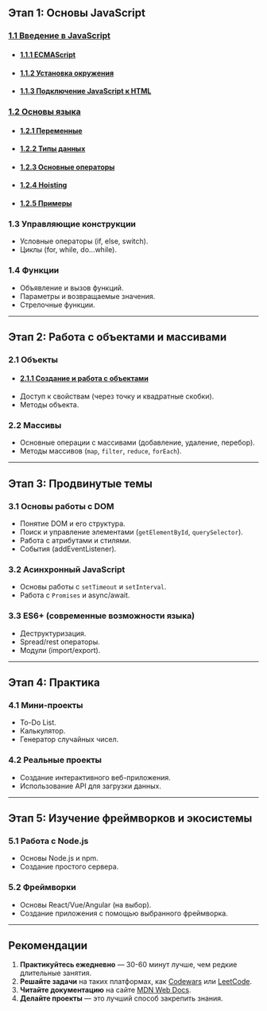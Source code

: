 ## Этап 1: Основы JavaScript

### [1.1 Введение в JavaScript](./1.1%20Введение%20в%20JavaScript.md)

- #### [1.1.1 ECMAScript](./1.1.1%20ECMAScript.md)
- #### [1.1.2 Установка окружения](./1.1.2%20Установка%20окружения.md)
- #### [1.1.3 Подключение JavaScript к HTML](./1.1.3%20Подключение%20JavaScript%20к%20HTML.md)

### [1.2 Основы языка](./1.2%20Основы%20языка.md)

- #### [1.2.1 Переменные](./1.2.1%20Переменные.md)
- #### [1.2.2 Типы данных](./1.2.2%20Типы%20данных.md)
- #### [1.2.3 Основные операторы](./1.2.3%20Основные%20операторы.md)
- #### [1.2.4 Hoisting](./1.2.4%20Hoisting.md)
- #### [1.2.5 Примеры](./1.2.5%20Примеры.md)

### 1.3 Управляющие конструкции

- Условные операторы (if, else, switch).
- Циклы (for, while, do...while).

### 1.4 Функции

- Объявление и вызов функций.
- Параметры и возвращаемые значения.
- Стрелочные функции.

---

## Этап 2: Работа с объектами и массивами

### 2.1 Объекты

- #### [2.1.1 Создание и работа с объектами](./2.1.1%20Создание%20и%20работа%20с%20объектами.md)
- Доступ к свойствам (через точку и квадратные скобки).
- Методы объекта.

### 2.2 Массивы

- Основные операции с массивами (добавление, удаление, перебор).
- Методы массивов (`map`, `filter`, `reduce`, `forEach`).

---

## Этап 3: Продвинутые темы

### 3.1 Основы работы с DOM

- Понятие DOM и его структура.
- Поиск и управление элементами (`getElementById`, `querySelector`).
- Работа с атрибутами и стилями.
- События (addEventListener).

### 3.2 Асинхронный JavaScript

- Основы работы с `setTimeout` и `setInterval`.
- Работа с `Promises` и async/await.

### 3.3 ES6+ (современные возможности языка)

- Деструктуризация.
- Spread/rest операторы.
- Модули (import/export).

---

## Этап 4: Практика

### 4.1 Мини-проекты

- To-Do List.
- Калькулятор.
- Генератор случайных чисел.

### 4.2 Реальные проекты

- Создание интерактивного веб-приложения.
- Использование API для загрузки данных.

---

## Этап 5: Изучение фреймворков и экосистемы

### 5.1 Работа с Node.js

- Основы Node.js и npm.
- Создание простого сервера.

### 5.2 Фреймворки

- Основы React/Vue/Angular (на выбор).
- Создание приложения с помощью выбранного фреймворка.

---

## Рекомендации

1. **Практикуйтесь ежедневно** — 30-60 минут лучше, чем редкие длительные занятия.
2. **Решайте задачи** на таких платформах, как [Codewars](https://www.codewars.com/) или [LeetCode](https://leetcode.com/).
3. **Читайте документацию** на сайте [MDN Web Docs](https://developer.mozilla.org/ru/).
4. **Делайте проекты** — это лучший способ закрепить знания.

